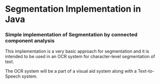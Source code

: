 # Segmentation Implementation in Java

### Simple implementation of Segmentation by connected component analysis

This implementation is a very basic approach for segmentation and it is intended to be used in an OCR system for character-level segmentation of text.

The OCR system will be a part of a visual aid system along with a Text-to-Speech system.
